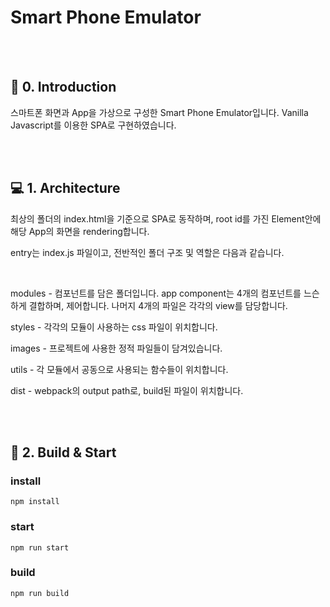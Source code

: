 # Smart Phone Emulator

<br>
<br>

## 🔖 0. Introduction

스마트폰 화면과 App을 가상으로 구성한 Smart Phone Emulator입니다.
Vanilla Javascript를 이용한 SPA로 구현하였습니다.

<br>
<br>

## 💻 1. Architecture

최상의 폴더의 index.html을 기준으로 SPA로 동작하며, root id를 가진 Element안에 해당 App의 화면을 rendering합니다.

entry는 index.js 파일이고, 전반적인 폴더 구조 및 역할은 다음과 같습니다.

<br>

modules - 컴포넌트를 담은 폴더입니다. app component는 4개의 컴포넌트를 느슨하게 결합하며, 제어합니다. 나머지 4개의 파일은 각각의 view를 담당합니다.

styles - 각각의 모듈이 사용하는 css 파일이 위치합니다.

images - 프로젝트에 사용한 정적 파일들이 담겨있습니다.

utils - 각 모듈에서 공동으로 사용되는 함수들이 위치합니다.

dist - webpack의 output path로, build된 파일이 위치합니다.

<br>
<br>

## 🔖 2. Build & Start

### install

```
npm install
```

### start

```
npm run start
```

### build

```
npm run build
```

<br>
<br>
